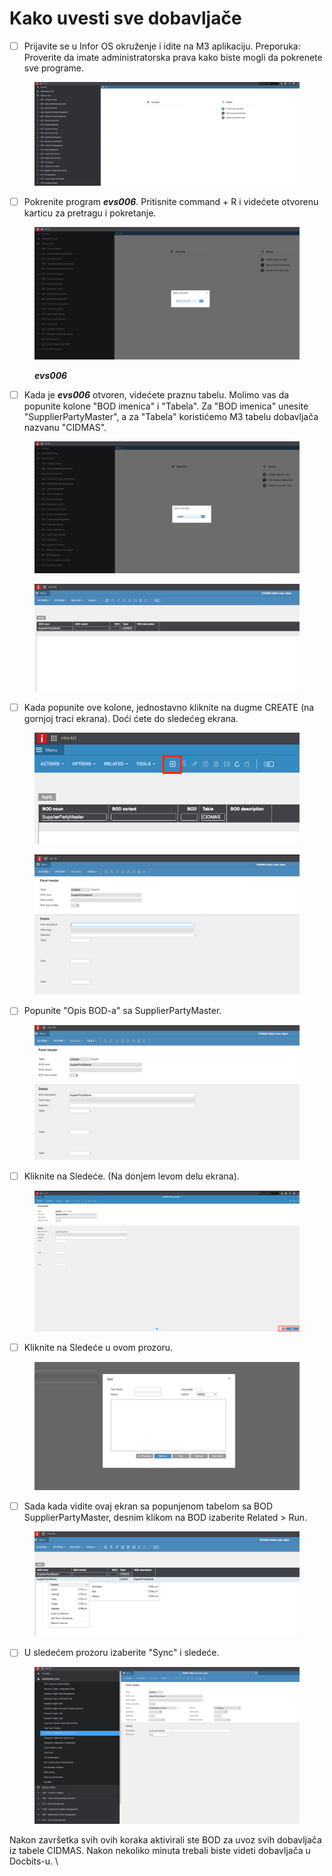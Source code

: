 # Kako uvesti sve dobavljače

* [ ] Prijavite se u Infor OS okruženje i idite na M3 aplikaciju. Preporuka: Proverite da imate administratorska prava kako biste mogli da pokrenete sve programe.

<figure><img src="../../../../.gitbook/assets/6cf93500-2e90-4cfc-a9fb-5873e5dcb953.png" alt=""><figcaption></figcaption></figure>

* [ ] Pokrenite program _**evs006**_. Pritisnite command + R i videćete otvorenu karticu za pretragu i pokretanje.

<figure><img src="../../../../.gitbook/assets/f77b242e-eb2f-43b6-8a2e-03d264198e0c.png" alt=""><figcaption><p><em><strong>evs006</strong></em></p></figcaption></figure>

* [ ] Kada je _**evs006**_ otvoren, videćete praznu tabelu. Molimo vas da popunite kolone "BOD imenica" i "Tabela". Za "BOD imenica" unesite "SupplierPartyMaster", a za "Tabela" koristićemo M3 tabelu dobavljača nazvanu "CIDMAS".

<figure><img src="../../../../.gitbook/assets/827a9dbb-c974-4da7-9bd3-f8e87adad60f.png" alt=""><figcaption></figcaption></figure>

<figure><img src="../../../../.gitbook/assets/e30c7b86-dcfb-41d2-bd32-447b60e4581b.png" alt=""><figcaption></figcaption></figure>

* [ ] Kada popunite ove kolone, jednostavno kliknite na dugme CREATE (na gornjoj traci ekrana). Doći ćete do sledećeg ekrana.

<figure><img src="../../../../.gitbook/assets/30eee6b2-24ed-4e1f-8812-1304e7dede8e.png" alt=""><figcaption></figcaption></figure>

<figure><img src="../../../../.gitbook/assets/461b72d3-d576-4c92-95c2-d175183088af.png" alt=""><figcaption></figcaption></figure>

* [ ] Popunite "Opis BOD-a" sa SupplierPartyMaster.

<figure><img src="../../../../.gitbook/assets/4dc345a8-8eca-4e03-800a-37a670f8792e.png" alt=""><figcaption></figcaption></figure>

* [ ] Kliknite na Sledeće. (Na donjem levom delu ekrana).

<figure><img src="../../../../.gitbook/assets/315aa54b-f0bd-4057-a1ed-e476c9000725.png" alt=""><figcaption></figcaption></figure>

* [ ] Kliknite na Sledeće u ovom prozoru.

<figure><img src="../../../../.gitbook/assets/c0ff3fe1-a393-43cc-96a5-3e0cb1d878b7.png" alt=""><figcaption></figcaption></figure>

* [ ] Sada kada vidite ovaj ekran sa popunjenom tabelom sa BOD SupplierPartyMaster, desnim klikom na BOD izaberite Related > Run.

<figure><img src="../../../../.gitbook/assets/d819fdd5-5b4a-48ef-9412-f211c0d2355f.png" alt=""><figcaption></figcaption></figure>

* [ ] U sledećem prozoru izaberite "Sync" i sledeće.

<figure><img src="../../../../.gitbook/assets/8fbed442-7deb-4c1e-9295-5038fe124331.png" alt=""><figcaption></figcaption></figure>

Nakon završetka svih ovih koraka aktivirali ste BOD za uvoz svih dobavljača iz tabele CIDMAS. Nakon nekoliko minuta trebali biste videti dobavljača u Docbits-u. \
